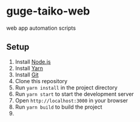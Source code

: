 # guge-taiko-web
web app automation scripts

## Setup
1. Install [Node.js](https://nodejs.org/en/download/)
2. Install [Yarn](https://yarnpkg.com/en/docs/install)
3. Install [Git](https://git-scm.com/downloads)
4. Clone this repository
5. Run `yarn install` in the project directory
6. Run `yarn start` to start the development server
7. Open `http://localhost:3000` in your browser
8. Run `yarn build` to build the project
9. 
